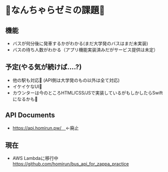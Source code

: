 # 🚌なんちゃらゼミの課題🚌
## 機能
- バスが何分後に発車するかがわかる(まだ大学発のバスはまだ未実装)
- バスの待ち人数がわかる（アプリ機能実装済みだがサービス提供は未定）
## 予定(やる気が続けば....?)
- 他の駅も対応🚌 (API側は大学発のもの以外は全て対応)
- イケイケなUI💃
- カウンターは今のところHTML/CSS/JSで実装しているがもしかしたらSwiftになるかも📱
## API Documents
- https://api.homirun.pw/　<-廃止

## 現在
- AWS Lambdaに移行中
https://github.com/homirun/bus_api_for_zappa_practice
